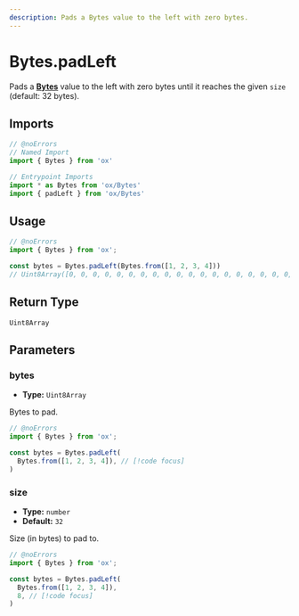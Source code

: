```yaml
---
description: Pads a Bytes value to the left with zero bytes.
---
```


# Bytes.padLeft

Pads a **[Bytes](/api/bytes)** value to the left with zero bytes until it reaches the given `size` (default: 32 bytes).

## Imports

```ts twoslash
// @noErrors
// Named Import 
import { Bytes } from 'ox'

// Entrypoint Imports
import * as Bytes from 'ox/Bytes'
import { padLeft } from 'ox/Bytes'
```

## Usage

```ts twoslash
// @noErrors
import { Bytes } from 'ox';

const bytes = Bytes.padLeft(Bytes.from([1, 2, 3, 4]))
// Uint8Array([0, 0, 0, 0, 0, 0, 0, 0, 0, 0, 0, 0, 0, 0, 0, 0, 0, 0, 0, 0, 0, 0, 0, 0, 0, 0, 0, 0, 0, 0, 0, 0, 1, 2, 3, 4])
```

## Return Type

`Uint8Array`

## Parameters

### bytes

- **Type:** `Uint8Array`

Bytes to pad.

```ts twoslash
// @noErrors
import { Bytes } from 'ox';

const bytes = Bytes.padLeft(
  Bytes.from([1, 2, 3, 4]), // [!code focus]
)
```

### size

- **Type:** `number`
- **Default:** `32`

Size (in bytes) to pad to.

```ts twoslash
// @noErrors
import { Bytes } from 'ox';

const bytes = Bytes.padLeft(
  Bytes.from([1, 2, 3, 4]),
  8, // [!code focus]
)
```

